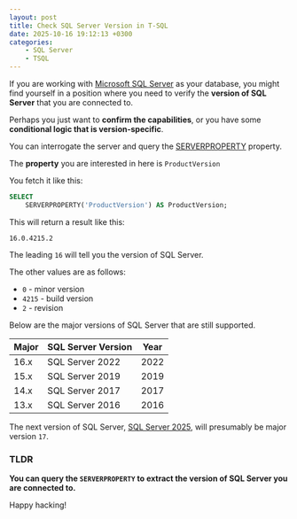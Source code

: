 ```yaml
---
layout: post
title: Check SQL Server Version in T-SQL
date: 2025-10-16 19:12:13 +0300
categories:
    - SQL Server
    - TSQL
---
```


If you are working with [Microsoft SQL Server](https://www.microsoft.com/en-us/sql-server) as your database, you might find yourself in a position where you need to verify the **version of SQL Server** that you are connected to.

Perhaps you just want to **confirm the capabilities**, or you have some **conditional logic that is version-specific**.

You can interrogate the server and query the [SERVERPROPERTY](https://learn.microsoft.com/en-us/sql/t-sql/functions/serverproperty-transact-sql?view=sql-server-ver16) property.

The **property** you are interested in here is `ProductVersion`

You fetch it like this:

```sql
SELECT
    SERVERPROPERTY('ProductVersion') AS ProductVersion;
```

This will return a result like this:

```plaintext
16.0.4215.2
```

The leading `16` will tell you the version of SQL Server.

The other values are as follows:

- `0` - minor version
- `4215` - build version
- `2` - revision

Below are the major versions of SQL Server that are still supported.

| **Major** | **SQL Server Version** | **Year** |
| --------- | ---------------------- | -------- |
| 16.x      | SQL Server 2022        | 2022     |
| 15.x      | SQL Server 2019        | 2019     |
| 14.x      | SQL Server 2017        | 2017     |
| 13.x      | SQL Server 2016        | 2016     |

The next version of SQL Server, [SQL Server 2025](https://www.microsoft.com/en-us/evalcenter/evaluate-sql-server-2025), will presumably be major version `17`.

### TLDR

**You can query the `SERVERPROPERTY` to extract the version of SQL Server you are connected to.**

Happy hacking!

